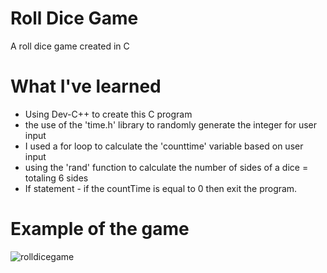 # Roll Dice Game
A roll dice game created in C


# What I've learned
- Using Dev-C++ to create this C program
- the use of the 'time.h' library to randomly generate the integer for user input
- I used a for loop to calculate the 'counttime' variable based on user input
- using the 'rand' function to calculate the number of sides of a dice = totaling 6 sides
- If statement - if the countTime is equal to 0 then exit the program.

# Example of the game
![rolldicegame](https://user-images.githubusercontent.com/36749450/93713522-819d7680-fb2a-11ea-9cae-bf1b3f3f685c.PNG)

